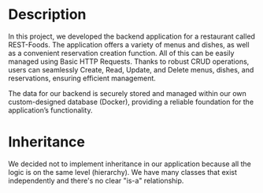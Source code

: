 # Description
In this project, we developed the backend application for a restaurant called REST-Foods. The application offers a variety of menus and dishes, as well as a convenient reservation creation function. All of this can be easily managed using Basic HTTP Requests. Thanks to robust CRUD operations, users can seamlessly Create, Read, Update, and Delete menus, dishes, and reservations, ensuring efficient management.

The data for our backend is securely stored and managed within our own custom-designed database (Docker), providing a reliable foundation for the application’s functionality.

# Inheritance
We decided not to implement inheritance in our application because all the logic is on the same level (hierarchy). We have many classes that exist independently and there's no clear "is-a" relationship. 
